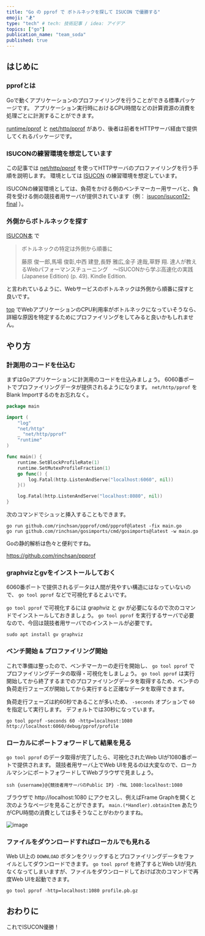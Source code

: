 ```yaml
---
title: "Go の pprof で ボトルネックを探して ISUCON で優勝する"
emoji: "🏂"
type: "tech" # tech: 技術記事 / idea: アイデア
topics: ["go"]
publication_name: "team_soda"
published: true
---
```


## はじめに

### pprofとは

Goで動くアプリケーションのプロファイリングを行うことができる標準パッケージです。
アプリケーション実行時におけるCPU時間などの計算資源の消費を処理ごとに計測することができます。

[runtime/pprof](https://pkg.go.dev/runtime/pprof) と [net/http/pprof](https://pkg.go.dev/net/http/pprof) があり、後者は前者をHTTPサーバ経由で提供してくれるパッケージです。

### ISUCONの練習環境を想定しています

この記事では [net/http/pprof](https://pkg.go.dev/net/http/pprof) を使ってHTTPサーバのプロファイリングを行う手順を説明します。
環境としては [ISUCON](https://isucon.net/) の練習環境を想定しています。

ISUCONの練習環境としては、負荷をかける側のベンチマーカー用サーバと、負荷を受ける側の競技者用サーバが提供されています（例： [isucon/isucon12-final](https://github.com/isucon/isucon12-final) ）。

### 外側からボトルネックを探す

[ISUCON本](https://gihyo.jp/book/2022/978-4-297-12846-3) で

> ボトルネックの特定は外側から順番に
>
> 藤原 俊一郎,馬場 俊彰,中西 建登,長野 雅広,金子 達哉,草野 翔. 達人が教えるWebパフォーマンスチューニング　〜ISUCONから学ぶ高速化の実践 (Japanese Edition) (p. 49). Kindle Edition. 

と言われているように、Webサービスのボトルネックは外側から順番に探すと良いです。

[top](https://linuc.org/study/knowledge/437/) でWebアプリケーションのCPU利用率がボトルネックになっていそうなら、詳細な原因を特定するためにプロファイリングをしてみると良いかもしれません。

## やり方

### 計測用のコードを仕込む

まずはGoアプリケーションに計測用のコードを仕込みましょう。
6060番ポートでプロファイリングデータが提供されるようになります。
`net/http/pprof` をBlank Importするのをお忘れなく。

```go
package main

import (
    "log"
    "net/http"
    _ "net/http/pprof"
    "runtime"
)

func main() {
    runtime.SetBlockProfileRate(1)
    runtime.SetMutexProfileFraction(1)
    go func() {
        log.Fatal(http.ListenAndServe("localhost:6060", nil))
    }()

    log.Fatal(http.ListenAndServe("localhost:8080", nil))
}
```

次のコマンドでシュッと挿入することもできます。

```shell
go run github.com/rinchsan/ppprof/cmd/ppprof@latest -fix main.go
go run github.com/rinchsan/gosimports/cmd/gosimports@latest -w main.go
```

Goの静的解析は色々と便利ですね。

https://github.com/rinchsan/ppprof

### graphvizとgvをインストールしておく

6060番ポートで提供されるデータは人間が見やすい構造にはなっていないので、 `go tool pprof` などで可視化するとよいです。

`go tool pprof` で可視化するには graphviz と gv が必要になるので次のコマンドでインストールしておきましょう。
`go tool pprof` を実行するサーバで必要なので、今回は競技者用サーバでのインストールが必要です。

```shell
sudo apt install gv graphviz
```

### ベンチ開始 & プロファイリング開始

これで準備は整ったので、ベンチマーカーの走行を開始し、 `go tool pprof` でプロファイリングデータの取得・可視化をしましょう。
`go tool pprof` は実行開始してから終了するまでのプロファイリングデータを取得するため、ベンチの負荷走行フェーズが開始してから実行すると正確なデータを取得できます。

負荷走行フェーズは約60秒であることが多いため、 `-seconds` オプションで `60` を指定して実行します。
デフォルトでは30秒になっています。

```shell
go tool pprof -seconds 60 -http=localhost:1080 http://localhost:6060/debug/pprof/profile
```

### ローカルにポートフォワードして結果を見る

`go tool pprof` のデータ取得が完了したら、可視化されたWeb UIが1080番ポートで提供されます。
競技者用サーバ上でWeb UIを見るのは大変なので、ローカルマシンにポートフォワードしてWebブラウザで見ましょう。

```shell
ssh {username}@{競技者用サーバのPublic IP} -fNL 1080:localhost:1080
```

ブラウザで http://localhost:1080 にアクセスし、例えばFrame Graphを開くと次のようなページを見ることができます。
`main.(*Handler).obtainItem` あたりがCPU時間の消費としては多そうなことがわかりますね。

![image](https://storage.googleapis.com/zenn-user-upload/f97cdd6b5304-20231029.png)

### ファイルをダウンロードすればローカルでも見れる

Web UI上の `DOWNLOAD` ボタンをクリックするとプロファイリングデータをファイルとしてダウンロードできます。
`go tool pprof` を終了するとWeb UIが見れなくなってしまいますが、ファイルをダウンロードしておけば次のコマンドで再度Web UIを起動できます。

```shell
go tool pprof -http=localhost:1080 profile.pb.gz
```

## おわりに

これでISUCON優勝！
